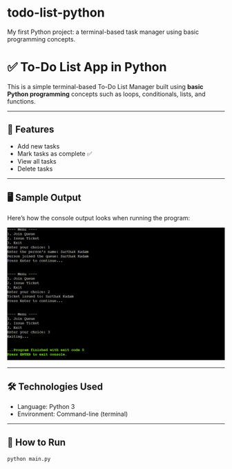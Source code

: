 # todo-list-python
My first Python project: a terminal-based task manager using basic programming concepts.
# ✅ To-Do List App in Python

This is a simple terminal-based To-Do List Manager built using **basic Python programming** concepts such as loops, conditionals, lists, and functions.

---

## 🧠 Features
- Add new tasks
- Mark tasks as complete ✅
- View all tasks
- Delete tasks

---

## 🖥️ Sample Output

Here’s how the console output looks when running the program:

![App Output](Screenshot%202025-04-28%20222200.png)

---

## 🛠 Technologies Used
- Language: Python 3
- Environment: Command-line (terminal)

---

## 📂 How to Run

```bash
python main.py
